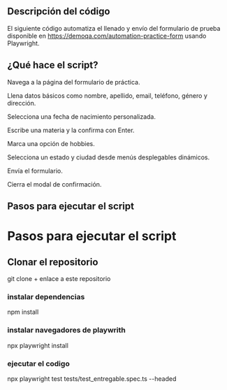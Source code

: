 ## Descripción del código
El siguiente código automatiza el llenado y envío del formulario de prueba disponible en https://demoqa.com/automation-practice-form usando Playwright.

## ¿Qué hace el script?
Navega a la página del formulario de práctica.

Llena datos básicos como nombre, apellido, email, teléfono, género y dirección.

Selecciona una fecha de nacimiento personalizada.

Escribe una materia y la confirma con Enter.

Marca una opción de hobbies.

Selecciona un estado y ciudad desde menús desplegables dinámicos.

Envía el formulario.

Cierra el modal de confirmación.

##  Pasos para ejecutar el script
# Pasos para ejecutar el script

## Clonar el repositorio
git clone  + enlace a este repositorio

### instalar dependencias
npm install

### instalar navegadores de playwrith
npx playwright install

### ejecutar el codigo
npx playwright test tests/test_entregable.spec.ts --headed 
